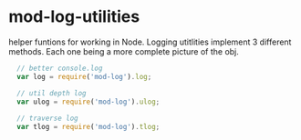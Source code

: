 # mod-log-utilities

helper funtions for working in Node. Logging utitlities implement 3 different methods. Each one being a more complete picture of the obj.

```js
  // better console.log
  var log = require('mod-log').log;

  // util depth log
  var ulog = require('mod-log').ulog;
  
  // traverse log
  var tlog = require('mod-log').tlog;
```

